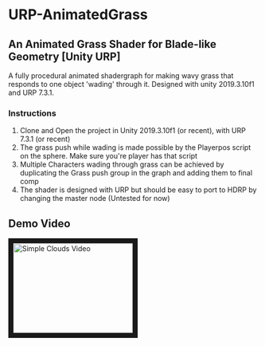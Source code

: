 # URP-AnimatedGrass
## An Animated Grass Shader for Blade-like Geometry [Unity URP]

A fully procedural animated shadergraph for making wavy grass that responds to one object 'wading' through it. Designed with unity 2019.3.10f1 and URP 7.3.1.

### Instructions
1. Clone and Open the project in Unity 2019.3.10f1 (or recent), with URP 7.3.1 (or recent)
2. The grass push while wading is made possible by the Playerpos script on the sphere. Make sure you're player has that script
3. Multiple Characters wading through grass can be achieved by duplicating the Grass push group in the graph and adding them to final comp
4. The shader is designed with URP but should be easy to port to HDRP by changing the master node (Untested for now)

## Demo Video

<a href="http://www.youtube.com/watch?feature=player_embedded&v=9eiiY_tHd4o
" target="_blank"><img src="http://img.youtube.com/vi/9eiiY_tHd4o/0.jpg" 
alt="Simple Clouds Video" width="240" height="180" border="10" /></a>
